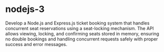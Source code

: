 # nodejs-3
Develop a Node.js and Express.js ticket booking system that handles concurrent seat reservations using a seat-locking mechanism. The API allows viewing, locking, and confirming seats stored in memory, ensuring no double bookings and handling concurrent requests safely with proper success and error messages.
